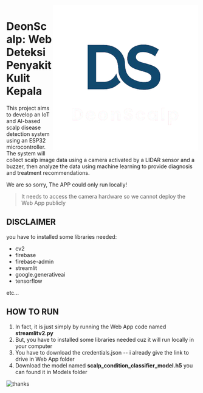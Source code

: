 <img align="right" src="https://github.com/dartyourt/finalprosic24/blob/main/Logo/logods.png" />

# DeonScalp: Web Deteksi Penyakit Kulit Kepala
This project aims to develop an IoT and AI-based scalp disease detection system using an ESP32 microcontroller. The system will collect scalp image data using a camera activated by a LIDAR sensor and a buzzer, then analyze the data using machine learning to provide diagnosis and treatment recommendations.

We are so sorry, The APP could only run locally!
> It needs to access the camera hardware so we cannot deploy the Web App publicly

## DISCLAIMER 

you have to installed some libraries needed:

+ cv2
+ firebase
+ firebase-admin
+ streamlit
+ google.generativeai
+ tensorflow

etc...

## HOW TO RUN
1. In fact, it is just simply by running the Web App code named **streamlitv2.py**
2. But, you have to installed some libraries needed cuz it will run locally in your computer
3. You have to download the credentials.json -- i already give the link to drive in Web App folder
4. Download the model named **scalp_condition_classifier_model.h5** you can found it in Models folder


![thanks](https://github.com/user-attachments/assets/af9ab71a-1b54-47f0-9373-43c32ee0f2c3)

